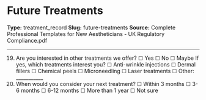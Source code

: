 # Future Treatments

**Type:** treatment_record
**Slug:** future-treatments
**Source:** Complete Professional Templates for New Aestheticians - UK Regulatory Compliance.pdf

---

19. Are you interested in other treatments we offer? ☐ Yes ☐ No ☐ Maybe
If yes, which treatments interest you? ☐ Anti-wrinkle injections ☐ Dermal fillers ☐ Chemical peels ☐
Microneedling ☐ Laser treatments ☐ Other: ___________
20. When would you consider your next treatment? ☐ Within 3 months ☐ 3-6 months ☐ 6-12 months
☐ More than 1 year ☐ Not sure